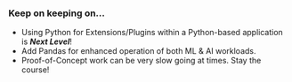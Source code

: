 ### Keep on keeping on...

+ Using Python for Extensions/Plugins within a Python-based application is ***Next Level***!
+ Add Pandas for enhanced operation of both ML & AI workloads.
+ Proof-of-Concept work can be very slow going at times.  Stay the course!

<!--
**cazamedia/cazamedia** is a ✨ _special_ ✨ repository because its `README.md` (this file) appears on your GitHub profile.

Here are some ideas to get you started:

- 🔭 I’m currently working on ...
- 🌱 I’m currently learning ...
- 👯 I’m looking to collaborate on ...
- 🤔 I’m looking for help with ...
- 💬 Ask me about ...
- 📫 How to reach me: ...
- 😄 Pronouns: ...
- ⚡ Fun fact: ...
-->
